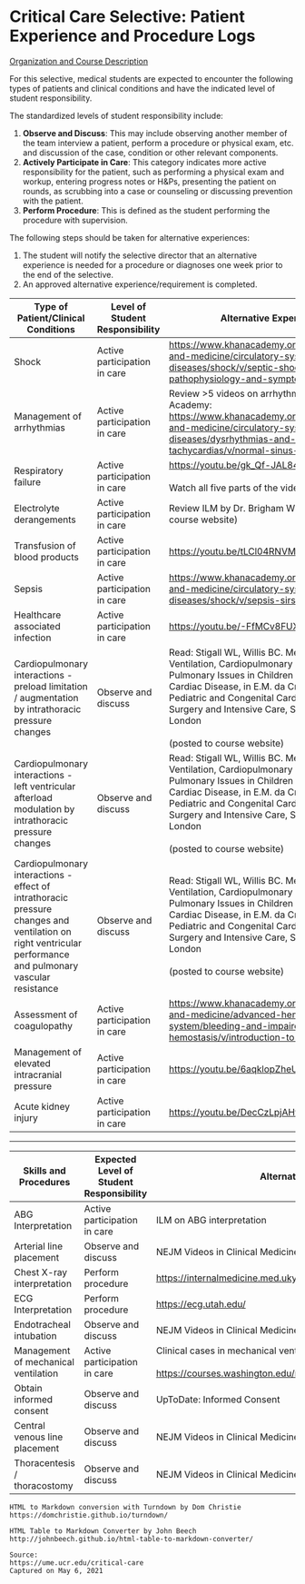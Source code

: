 # Critical Care Selective: Patient Experience and Procedure Logs

[Organization and Course Description](/usmle/crit/course-description.html)

For this selective, medical students are expected to encounter the following types of patients and clinical conditions and have the indicated level of student responsibility.  

The standardized levels of student responsibility include:

1.  **Observe and Discuss**: This may include observing another member of the team interview a patient, perform a procedure or physical exam, etc. and discussion of the case, condition or other relevant components.
2.  **Actively Participate in Care**: This category indicates more active responsibility for the patient, such as performing a physical exam and workup, entering progress notes or H&Ps, presenting the patient on rounds, as scrubbing into a case or counseling or discussing prevention with the patient.
3.  **Perform Procedure**: This is defined as the student performing the procedure with supervision.  

The following steps should be taken for alternative experiences:

1.  The student will notify the selective director that an alternative experience is needed for a procedure or diagnoses one week prior to the end of the selective.
2.  An approved alternative experience/requirement is completed.

| Type of Patient/Clinical Conditions | Level of Student Responsibility | Alternative Experience |
| --- | --- | --- |
|  Shock  | Active participation in care | https://www.khanacademy.org/science/health-and-medicine/circulatory-system-diseases/shock/v/septic-shock-pathophysiology-and-symptoms |
| Management of arrhythmias | Active participation in care | Review >5 videos on arrhythmias on Kham Academy:<br>https://www.khanacademy.org/science/health-and-medicine/circulatory-system-diseases/dysrhythmias-and-tachycardias/v/normal-sinus-rhythm-on-ecg |
| Respiratory failure | Active participation in care |  https://youtu.be/gk_Qf-JAL84<br><br>Watch all five parts of the video  |
| Electrolyte derangements | Active participation in care | Review ILM by Dr. Brigham Willis (posted to course website) |
| Transfusion of blood products | Active participation in care | https://youtu.be/tLCl04RNVMQ |
| Sepsis | Active participation in care | https://www.khanacademy.org/science/health-and-medicine/circulatory-system-diseases/shock/v/sepsis-sirs-mods |
| Healthcare associated infection | Active participation in care | https://youtu.be/-FfMCv8FUXI |
| Cardiopulmonary interactions - preload limitation / augmentation by intrathoracic pressure changes | Observe and discuss |  Read: Stigall WL, Willis BC. Mechanical Ventilation, Cardiopulmonary Interactions, and Pulmonary Issues in Children with Critical Cardiac Disease, in E.M. da Cruz e al. (Eds.), Pediatric and Congenital Cardiology, Cardiac Surgery and Intensive Care, Springer-Verlag London<br><br>(posted to course website)  |
| Cardiopulmonary interactions - left ventricular afterload modulation by intrathoracic pressure changes | Observe and discuss |  Read: Stigall WL, Willis BC. Mechanical Ventilation, Cardiopulmonary Interactions, and Pulmonary Issues in Children with Critical Cardiac Disease, in E.M. da Cruz e al. (Eds.), Pediatric and Congenital Cardiology, Cardiac Surgery and Intensive Care, Springer-Verlag London<br><br>(posted to course website)  |
| Cardiopulmonary interactions - effect of intrathoracic pressure changes and ventilation on right ventricular performance and pulmonary vascular resistance | Observe and discuss |  Read: Stigall WL, Willis BC. Mechanical Ventilation, Cardiopulmonary Interactions, and Pulmonary Issues in Children with Critical Cardiac Disease, in E.M. da Cruz e al. (Eds.), Pediatric and Congenital Cardiology, Cardiac Surgery and Intensive Care, Springer-Verlag London<br><br>(posted to course website)  |
| Assessment of coagulopathy | Active participation in care | https://www.khanacademy.org/science/health-and-medicine/advanced-hematologic-system/bleeding-and-impaired-hemostasis/v/introduction-to-hemostasis |
| Management of elevated intracranial pressure | Active participation in care | https://youtu.be/6aqklopZheU |
| Acute kidney injury | Active participation in care | https://youtu.be/DecCzLpjAHw |

- - -

| Skills and Procedures | Expected Level of Student Responsibility | Alternative Requirements |
| --- | --- | --- |
| ABG Interpretation | Active participation in care | ILM on ABG interpretation |
| Arterial line placement | Observe and discuss | NEJM Videos in Clinical Medicine - Arterial Line Placement |
| Chest X-ray interpretation | Perform procedure | https://internalmedicine.med.uky.edu/im-chest-x-ray-tutorial |
| ECG Interpretation | Perform procedure | https://ecg.utah.edu/ |
| Endotracheal intubation | Observe and discuss | NEJM Videos in Clinical Medicine - Endotracheal Intubation |
| Management of mechanical ventilation | Active participation in care |  Clinical cases in mechanical ventilation online:<br><br>https://courses.washington.edu/med610/mechanicalventilation/cases.html  |
| Obtain informed consent | Observe and discuss | UpToDate: Informed Consent |
| Central venous line placement | Observe and discuss | NEJM Videos in Clinical Medicine - Central Venous Access |
| Thoracentesis / thoracostomy | Observe and discuss | NEJM Videos in Clinical Medicine - Thoracentesis |

```
HTML to Markdown conversion with Turndown by Dom Christie
https://domchristie.github.io/turndown/

HTML Table to Markdown Converter by John Beech
http://johnbeech.github.io/html-table-to-markdown-converter/

Source:
https://ume.ucr.edu/critical-care
Captured on May 6, 2021
```
